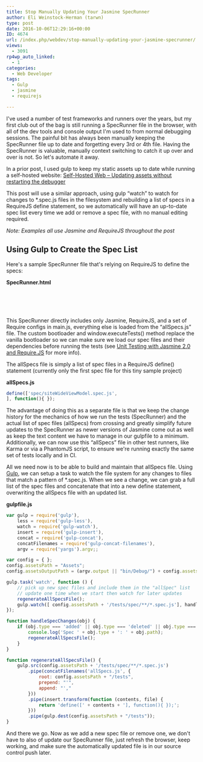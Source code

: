 ```yaml
---
title: Stop Manually Updating Your Jasmine SpecRunner
author: Eli Weinstock-Herman (tarwn)
type: post
date: 2016-10-06T12:29:16+00:00
ID: 4674
url: /index.php/webdev/stop-manually-updating-your-jasmine-specrunner/
views:
  - 3091
rp4wp_auto_linked:
  - 1
categories:
  - Web Developer
tags:
  - Gulp
  - jasmine
  - requirejs

---
```

I've used a number of test frameworks and runners over the years, but my first club out of the bag is still running a SpecRunner file in the browser, with all of the dev tools and console output I'm used to from normal debugging sessions. The painful bit has always been manually keeping the SpecRunner file up to date and forgetting every 3rd or 4th file. Having the SpecRunner is valuable, manually context switching to catch it up over and over is not. So let's automate it away.

In a prior post, I used gulp to keep my static assets up to date while running a self-hosted website: [Self-Hosted Web – Updating assets without restarting the debugger][1]

This post will use a similar approach, using gulp “watch” to watch for changes to *.spec.js files in the filesystem and rebuilding a list of specs in a RequireJS define statement, so we automatically will have an up-to-date spec list every time we add or remove a spec file, with no manual editing required.

_Note: Examples all use Jasmine and RequireJS throughout the post_

## Using Gulp to Create the Spec List

Here's a sample SpecRunner file that's relying on RequireJS to define the specs:

**SpecRunner.html**

```javascript






```
This SpecRunner directly includes only Jasmine, RequireJS, and a set of Require configs in main.js, everything else is loaded from the “allSpecs.js” file. The custom bootloader and window.executeTests() method replace the vanilla bootloader so we can make sure we load our spec files and their dependencies before running the tests (see [Unit Testing with Jasmine 2.0 and Require.JS][2] for more info).

The allSpecs file is simply a list of spec files in a RequireJS define() statement (currently only the first spec file for this tiny sample project)

**allSpecs.js**

```javascript
define(['spec/siteWideViewModel.spec.js',
], function(){ });
```
The advantage of doing this as a separate file is that we keep the change history for the mechanics of how we run the tests (SpecRunner) and the actual list of spec files (allSpecs) from crossing and greatly simplify future updates to the SpecRunner as newer versions of Jasmine come out as well as keep the text content we have to manage in our gulpfile to a minimum. Additionally, we can now use this “allSpecs” file in other test runners, like Karma or via a PhantomJS script, to ensure we're running exactly the same set of tests locally and in CI.

All we need now is to be able to build and maintain that allSpecs file. Using [Gulp][3], we can setup a task to watch the file system for any changes to files that match a pattern of *.spec.js. When we see a change, we can grab a full list of the spec files and concatenate that into a new define statement, overwriting the allSpecs file with an updated list.

**gulpfile.js**

```javascript
var gulp = require('gulp'),
    less = require('gulp-less'),
    watch = require('gulp-watch'),
    insert = require('gulp-insert'),
    concat = require('gulp-concat'),
    concatFilenames = require('gulp-concat-filenames'),
    argv = require('yargs').argv;;

var config = { };
config.assetsPath = "Assets";
config.assetsOutputPath = (argv.output || "bin/Debug/") + config.assetsPath;

gulp.task('watch', function () {
    // pick up new spec files and include them in the "allSpec" list
    // update one time when we start then watch for later updates
    regenerateAllSpecsFile();
    gulp.watch([ config.assetsPath + '/tests/spec/**/*.spec.js'], handleSpecChanges);
});

function handleSpecChanges(obj) {
    if (obj.type === 'added' || obj.type === 'deleted' || obj.type === 'renamed') {
        console.log('Spec ' + obj.type + ': ' + obj.path);
        regenerateAllSpecsFile();
    }
}

function regenerateAllSpecsFile() {
    gulp.src(config.assetsPath + '/tests/spec/**/*.spec.js')
        .pipe(concatFilenames('allSpecs.js', {
            root: config.assetsPath + "/tests",
            prepend: "'",
            append: "',"
        }))
        .pipe(insert.transform(function (contents, file) {
            return 'define([' + contents + '], function(){ });';
        }))
        .pipe(gulp.dest(config.assetsPath + "/tests"));
}
```
And there we go. Now as we add a new spec file or remove one, we don't have to also of update our SpecRunner file, just refresh the browser, keep working, and make sure the automatically updated file is in our source control push later.

 [1]: /index.php/webdev/self-hosted-web-updating-assets-without-restarting-the-debugger/
 [2]: /index.php/webdev/uidevelopment/javascript/unit-testing-with-jasmine-2-0-and-require-js/
 [3]: http://gulpjs.com/